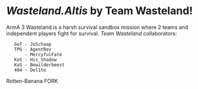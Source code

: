 *Wasteland.Altis* by Team Wasteland!
===================
ArmA 3 Wasteland is a harsh survival sandbox mission where 2 teams and independent players fight for survival.
*Team Wasteland* collaborators:

       GoT - JoSchaap
       TPG - AgentRev
           - MercyfulFate
       KoS - His_Shadow
       KoS - Bewilderbeest
       404 - Del1te

Rotten-Banana FORK